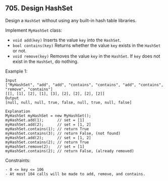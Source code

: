 ## 705. Design HashSet

Design a `HashSet` without using any built-in hash table libraries.

Implement `MyHashSet` class:

- `void add(key)` Inserts the value `key` into the `HashSet`.
- `bool contains(key)` Returns whether the value `key` exists in the `HashSet` or not.
- `void remove(key)` Removes the value `key` in the `HashSet`. If `key` does not exist in the `HashSet`, do nothing.

Example 1:

```
Input
["MyHashSet", "add", "add", "contains", "contains", "add", "contains", "remove", "contains"]
[[], [1], [2], [1], [3], [2], [2], [2], [2]]
Output
[null, null, null, true, false, null, true, null, false]

Explanation
MyHashSet myHashSet = new MyHashSet();
myHashSet.add(1);      // set = [1]
myHashSet.add(2);      // set = [1, 2]
myHashSet.contains(1); // return True
myHashSet.contains(3); // return False, (not found)
myHashSet.add(2);      // set = [1, 2]
myHashSet.contains(2); // return True
myHashSet.remove(2);   // set = [1]
myHashSet.contains(2); // return False, (already removed)
```

Constraints:

```
- 0 <= key <= 106
- At most 104 calls will be made to add, remove, and contains.
```
